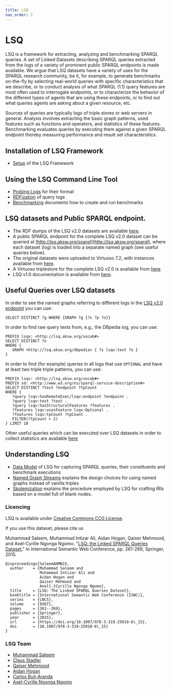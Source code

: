 ```yaml
---
title: LSQ
nav_order: 1
---
```


# LSQ
LSQ is a framework for extracting, analyzing and benchmarking SPARQL queries. A set of Linked Datasets describing SPARQL queries extracted from the logs of a variety of prominent public SPARQL endpoints is made available. We argue that LSQ datasets have a variety of uses for the SPARQL research community, be it, for example, to generate benchmarks on-the-fly by selecting real-world queries with specific characteristics that we describe, or to conduct analysis of what SPARQL (1.1) query features are most often used to interrogate endpoints, or to characterize the behavior of the different types of agents that are using these endpoints, or to find out what queries agents are asking about a given resource, etc. 
  
Sources of queries are typically logs of triple stores or web servers in general.
Analysis involves extracting the basic graph patterns, used features such as functions and operators, and statistics of these features.
Benchmarking evaluates queries by executing them against a given SPARQL endpoint thereby measuring performance and result set characteristics.

## Installation of LSQ Framework

* [Setup](v2/setup.md) of the LSQ Framework

## Using the LSQ Command Line Tool

* [Probing Logs](v2/usage/probing-logs.md) for their format
* [RDFization](v2/usage/rdfization.md) of query logs
* [Benchmarking](v2/usage/benchmarking.md) documents how to create and run benchmarks

## LSQ datasets and Public SPARQL endpoint. 

* The RDF dumps of the LSQ v2.0 datasets are available [here](https://hobbitdata.informatik.uni-leipzig.de/lsqv2/dumps/).
* A public SPARQL endpoint for the complete LSQ v2.0 dataset can be queried at [http://lsq.aksw.org/sparql](http://lsq.aksw.org/sparql), where each dataset (log) is loaded into a separate named graph (see useful queries below). 
* The original datasets were uploaded to Virtuoso 7.2, with instances available from [here](https://hobbitdata.informatik.uni-leipzig.de/lsqv2/endpoints/lsq-endpoints-v2/).
* A Virtuoso triplestore for the complete LSQ v2.0 is available from [here](https://hobbitdata.informatik.uni-leipzig.de/lsqv2/endpoints/). 
* LSQ v1.0 documentation is available from [here](v1/index.html).

## Useful Queries over LSQ datasets

In order to see the named graphs referring to different logs in the [LSQ v2.0 endpoint](http://lsq.aksw.org/sparql) you can use:

````
SELECT DISTINCT ?g WHERE {GRAPH ?g {?s ?p ?o}}
````

In order to find raw query texts from, e.g., the DBpedia log, you can use:

````
PREFIX lsqv: <http://lsq.aksw.org/vocab#> 
SELECT DISTINCT ?o
WHERE { 
   GRAPH <http://lsq.aksw.org/dbpedia> { ?s lsqv:text ?o }
}
````

In order to find (for example) queries in all logs that use `OPTIONAL` and have at least two triple triple patterns, you can use:

````
PREFIX lsqv: <http://lsq.aksw.org/vocab#> 
PREFIX sd: <http://www.w3.org/ns/sparql-service-description#> 
SELECT DISTINCT ?text ?endpoint ?tpCount 
WHERE { 
   ?query lsqv:hasRemoteExec/lsqv:endpoint ?endpoint . 
   ?query lsqv:text ?text . 
   ?query lsqv:hasStructuralFeatures ?features . 
   ?features lsqv:usesFeature lsqv:Optional . 
   ?features lsqv:tpCount ?tpCount . 
   FILTER(?tpCount > 2) 
} LIMIT 10
````

Other useful queries which can be executed over LSQ datasets in order to collect statistics are available [here](https://docs.google.com/spreadsheets/d/1jndGJ2qicN2WworS3Q_4FAjM_QOEUGlWiPPX4hkRoNE/edit?usp=sharing) 

## Understanding LSQ

* [Data Model](v2/concepts/data-model.md) of LSQ for capturing SPARQL queries, their constituents and benchmark executions
* [Named Graph Streams](v2/concepts/named-graph-streams.md) explains the design choices for using named graphs instead of vanilla triples
* [Skolemization](v2/concepts/skolemization.md) explains the procedure employed by LSQ for crafting IRIs based on a model full of blank nodes.

### Licencing 

LSQ is available under [Creative Commons CC0 License](https://creativecommons.org/publicdomain/zero/1.0/). 

If you use this dataset, please cite us 

Muhammad Saleem, Muhammad Intizar Ali, Aidan Hogan, Qaiser Mehmood, and Axel-Cyrille Ngonga Ngomo. "[LSQ: the Linked SPARQL Queries Dataset.](https://aidanhogan.com/docs/LSQ_ISWC2015.pdf)" In International Semantic Web Conference, pp. 261-269, Springer, 2015.

````
@inproceedings{SaleemAHMN15,
  author    = {Muhammad Saleem and
               Muhammad Intizar Ali and
               Aidan Hogan and
               Qaiser Mehmood and
               Axel{-}Cyrille Ngonga Ngomo},
  title     = {LSQ: The Linked SPARQL Queries Dataset},
  booktitle = {International Semantic Web Conference (ISWC)},
  series    = {LNCS},
  volume    = {9367},
  pages     = {261--269},
  publisher = {Springer},
  year      = {2015},
  url       = {https://doi.org/10.1007/978-3-319-25010-6\_15},
  doi       = {10.1007/978-3-319-25010-6\_15}
}
````

### LSQ Team

<ul>
<li>
<a href="https://sites.google.com/site/saleemsweb/">Muhammad Saleem</a> </li>
<li><a href="https://aksw.org/ClausStadler.html">Claus Stadler</a></li>
<li><a href="https://www.insight-centre.org/users/qaiser-mehmood">Qaiser Mehmood</a></li>
<li><a href="http://aidanhogan.com/">Aidan Hogan</a></li>
<li><a href="https://www.carlosbuil.com/">Carlos Buil-Aranda</a></li>
<li><a href="http://aksw.org/AxelNgonga.html">Axel-Cyrille Ngonga Ngomo</a></li>
</ul>

